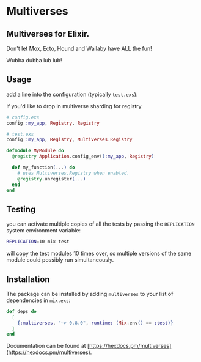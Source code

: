 # Multiverses

## Multiverses for Elixir.

Don't let Mox, Ecto, Hound and Wallaby have ALL the fun!

Wubba dubba lub lub!

## Usage

add a line into the configuration (typically `test.exs`):

If you'd like to drop in multiverse sharding for registry

```elixir
# config.exs
config :my_app, Registry, Registry
```

```elixir
# test.exs
config :my_app, Registry, Multiverses.Registry
```


```elixir
defmodule MyModule do
  @registry Application.config_env!(:my_app, Registry)

  def my_function(...) do
    # uses Multiverses.Registry when enabled.
    @registry.unregister(...)
  end
end
```

## Testing

you can activate multiple copies of all the tests by passing the
`REPLICATION` system environment variable:

```bash
REPLICATION=10 mix test
```

will copy the test modules 10 times over, so multiple versions of the
same module could possibly run simultaneously.

## Installation

The package can be installed
by adding `multiverses` to your list of dependencies in `mix.exs`:

```elixir
def deps do
  [
    {:multiverses, "~> 0.8.0", runtime: (Mix.env() == :test)}
  ]
end
```

Documentation can be found at [https://hexdocs.pm/multiverses](https://hexdocs.pm/multiverses).

